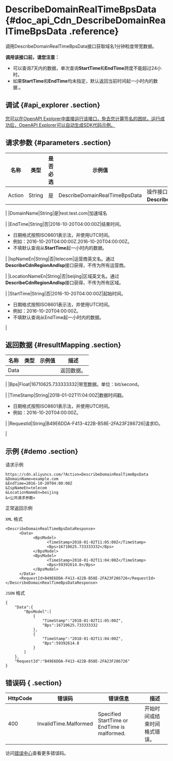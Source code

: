 # DescribeDomainRealTimeBpsData {#doc_api_Cdn_DescribeDomainRealTimeBpsData .reference}

调用DescribeDomainRealTimeBpsData接口获取域名1分钟粒度带宽数据。

 **调用该接口前，请您注意：** 

-   可以查询7天内的数据，单次查询**StartTime**和**EndTime**跨度不能超过24小时。
-   如果**StartTime**和**EndTime**均未指定，默认返回当前时间起一小时内的数据.。

## 调试 {#api_explorer .section}

[您可以在OpenAPI Explorer中直接运行该接口，免去您计算签名的困扰。运行成功后，OpenAPI Explorer可以自动生成SDK代码示例。](https://api.aliyun.com/#product=Cdn&api=DescribeDomainRealTimeBpsData&type=RPC&version=2014-11-11)

## 请求参数 {#parameters .section}

|名称|类型|是否必选|示例值|描述|
|--|--|----|---|--|
|Action|String|是|DescribeDomainRealTimeBpsData|操作接口名，系统规定参数。取值：**DescribeDomainRealTimeBpsData**。

 |
|DomainName|String|是|test.test.com|加速域名

 |
|EndTime|String|否|2016-10-20T04:00:00Z|结束时间。

 -   日期格式按照ISO8601表示法，并使用UTC时间。
-   例如：2016-10-20T04:00:00Z.2016-10-20T04:00:00Z。
-   不填默认查询从**StartTime**起一小时内的数据。

 |
|IspNameEn|String|否|telecom|运营商英文名。通过**DescribeCdnRegionAndIsp**接口获得，不传为所有运营商。

 |
|LocationNameEn|String|否|beijing|区域英文名。通过**DescribeCdnRegionAndIsp**接口获得，不传为所有区域。

 |
|StartTime|String|否|2016-10-20T04:00:00Z|起始时间。

 -   日期格式按照ISO8601表示法，并使用UTC时间。
-   例如：2016-10-20T04:00:00Z。
-   不填默认查询从EndTime起一小时内的数据。

 |

## 返回数据 {#resultMapping .section}

|名称|类型|示例值|描述|
|--|--|---|--|
|Data| | |返回数据。

 |
|Bps|Float|16710625.733333332|带宽数据。单位：bit/second。

 |
|TimeStamp|String|2018-01-02T11:04:00Z|数据时间戳。

 -   日期格式按照ISO8601表示法，并使用UTC时间。
-   例如：2016-10-20T04:00:00Z。

 |
|RequestId|String|B49E6DDA-F413-422B-B58E-2FA23F286726|请求ID。

 |

## 示例 {#demo .section}

请求示例

``` {#request_demo}
https://cdn.aliyuncs.com/?Action=DescribeDomainRealTimeBpsData
&DomainName=example.com
&EndTime=2016-10-20T04:00:00Z
&IspNameEn=telecom
&LocationNameEn=beijing
&<公共请求参数>
```

正常返回示例

`XML` 格式

``` {#xml_return_success_demo}
<DescribeDomainRealTimeBpsDataResponse>
	  <Data>
		    <BpsModel>
			      <TimeStamp>2018-01-02T11:05:00Z</TimeStamp>
			      <Bps>16710625.733333332</Bps>
		    </BpsModel>
		    <BpsModel>
			      <TimeStamp>2018-01-02T11:04:00Z</TimeStamp>
			      <Bps>59392614.8</Bps>
		    </BpsModel>
	  </Data>
	  <RequestId>B49E6DDA-F413-422B-B58E-2FA23F286726</RequestId>
</DescribeDomainRealTimeBpsDataResponse>
```

`JSON` 格式

``` {#json_return_success_demo}
{
	"Data":{
		"BpsModel":[
			{
				"TimeStamp":"2018-01-02T11:05:00Z",
				"Bps":16710625.733333332
			},
			{
				"TimeStamp":"2018-01-02T11:04:00Z",
				"Bps":59392614.8
			}
		]
	},
	"RequestId":"B49E6DDA-F413-422B-B58E-2FA23F286726"
}
```

## 错误码 { .section}

|HttpCode|错误码|错误信息|描述|
|--------|---|----|--|
|400|InvalidTime.Malformed|Specified StartTime or EndTime is malformed.|开始时间或结束时间格式错误。|

访问[错误中心](https://error-center.aliyun.com/status/product/Cdn)查看更多错误码。

